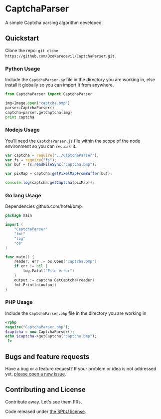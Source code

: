 # CaptchaParser

A simple Captcha parsing algorithm developed.

## Quickstart

Clone the repo: `git clone https://github.com/Dzokaredevil/CaptchaParser.git`.

### Python Usage

Include the ```CaptchaParser.py``` file in the directory you are working in, else install it globally so you can import it from anywhere.

```python
from CaptchaParser import CaptchaParser

img=Image.open("captcha.bmp")
parser=CaptchaParser()
captcha=parser.getCaptcha(img)
print captcha
```

### Nodejs Usage

You'll need the ```CaptchaParser.js``` file within the scope of the node environment so you can ```require``` it.

```javascript
var captcha = require("../CaptchaParser");
var fs = require("fs");
var buf = fs.readFileSync("captcha.bmp");

var pixMap = captcha.getPixelMapFromBuffer(buf);

console.log(captcha.getCaptcha(pixMap));
```

### Go lang Usage

Dependencies github.com/hotei/bmp
```go
package main

import (
	"CaptchaParser"
	"fmt"
	"log"
	"os"
)

func main() {
	reader, err := os.Open("captcha.bmp")
	if err != nil {
		log.Fatal("File error")
	}
	output := captcha.GetCaptcha(reader)
	fmt.Println(output)
}

```
### PHP Usage     
Include the ```CaptchaParser.php``` file in the directory you are working in
```php
<?php
require("CaptchaParser.php");
$captcha = new CaptchaParser();
echo $captcha->getCaptcha("captcha.bmp");
 ?>
```

## Bugs and feature requests

Have a bug or a feature request? If your problem or idea is not addressed yet, [please open a new issue](https://github.com/Dzokaredevil/CaptchaParser/issues).

## Contributing and License

Contribute away. Let's see them PRs.

Code released under [the SPbU license](LICENSE).
